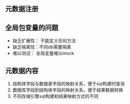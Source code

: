 元数据注册
---


## 全局包变量的问题

* 缺乏扩展性： 不能定义任何方法
* 缺乏隔离性：不同db需要隔离
* 难以测试： 全局变量难以mock

## 元数据内容

1. 结构体字段与数据表字段的映射关系，便于sql构建时查询
2. 数据库字段到结构体字段的映射关系，便于结果数据转换
3. 不同存储引擎sql构建和结果映射方式的不同

